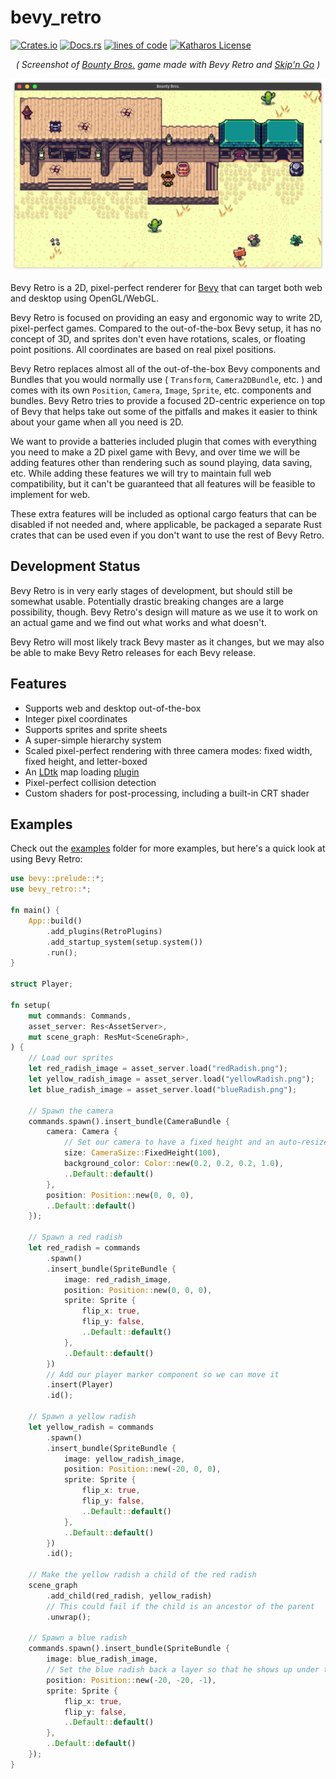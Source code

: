 # bevy_retro

[![Crates.io](https://img.shields.io/crates/v/bevy_retro.svg)](https://crates.io/crates/bevy_retro)
[![Docs.rs](https://docs.rs/bevy_retro/badge.svg)](https://docs.rs/bevy_retro)
[![lines of code](https://tokei.rs/b1/github/katharostech/bevy_retro?category=code)](https://github.com/katharostech/bevy_retro)
[![Katharos License](https://img.shields.io/badge/License-Katharos-blue)](https://github.com/katharostech/katharos-license)

<div align="center">
    <em>( Screenshot of <a href="https://katharostech.com/post/bounty-bros-on-web">Bounty Bros.</a> game made with Bevy Retro and <a href="https://github.com/katharostech/skipngo">Skip'n Go</a> )</em>
</div>

![bounty bros game screenshot](./doc/bounty_bros.png)

[skipngo]:  https://github.com/katharostech/skipngo

Bevy Retro is a 2D, pixel-perfect renderer for [Bevy] that can target both web and desktop using
OpenGL/WebGL.

[Bevy]: https://bevyengine.org

Bevy Retro is focused on providing an easy and ergonomic way to write 2D, pixel-perfect games.
Compared to the out-of-the-box Bevy setup, it has no concept of 3D, and sprites don't even have
rotations, scales, or floating point positions. All coordinates are based on real pixel
positions.

Bevy Retro replaces almost all of the out-of-the-box Bevy components and Bundles that you would
normally use ( `Transform`, `Camera2DBundle`, etc. ) and comes with its own `Position`,
`Camera`, `Image`, `Sprite`, etc. components and bundles. Bevy Retro tries to provide a focused
2D-centric experience on top of Bevy that helps take out some of the pitfalls and makes it
easier to think about your game when all you need is 2D.

We want to provide a batteries included plugin that comes with everything you need to make a 2D
pixel game with Bevy, and over time we will be adding features other than rendering such as
sound playing, data saving, etc. While adding these features we will try to maintain full web
compatibility, but it can't be guaranteed that all features will be feasible to implement for
web.

These extra features will be included as optional cargo featurs that can be disabled if not
needed and, where applicable, be packaged a separate Rust crates that can be used even if you
don't want to use the rest of Bevy Retro.

## Development Status

Bevy Retro is in very early stages of development, but should still be somewhat usable.
Potentially drastic breaking changes are a large possibility, though. Bevy Retro's design will
mature as we use it to work on an actual game and we find out what works and what doesn't.

Bevy Retro will most likely track Bevy master as it changes, but we may also be able to make
Bevy Retro releases for each Bevy release.

## Features

- Supports web and desktop out-of-the-box
- Integer pixel coordinates
- Supports sprites and sprite sheets
- A super-simple hierarchy system
- Scaled pixel-perfect rendering with three camera modes: fixed width, fixed height, and
  letter-boxed
- An [LDtk](https://ldtk.io) map loading [plugin](./plugins/bevy_retro_ldtk)
- Pixel-perfect collision detection
- Custom shaders for post-processing, including a built-in CRT shader

## Examples

Check out the [examples] folder for more examples, but here's a quick look at using Bevy Retro:

[examples]: https://github.com/katharostech/bevy_retro/tree/master/examples

```rust
use bevy::prelude::*;
use bevy_retro::*;

fn main() {
    App::build()
        .add_plugins(RetroPlugins)
        .add_startup_system(setup.system())
        .run();
}

struct Player;

fn setup(
    mut commands: Commands,
    asset_server: Res<AssetServer>,
    mut scene_graph: ResMut<SceneGraph>,
) {
    // Load our sprites
    let red_radish_image = asset_server.load("redRadish.png");
    let yellow_radish_image = asset_server.load("yellowRadish.png");
    let blue_radish_image = asset_server.load("blueRadish.png");

    // Spawn the camera
    commands.spawn().insert_bundle(CameraBundle {
        camera: Camera {
            // Set our camera to have a fixed height and an auto-resized width
            size: CameraSize::FixedHeight(100),
            background_color: Color::new(0.2, 0.2, 0.2, 1.0),
            ..Default::default()
        },
        position: Position::new(0, 0, 0),
        ..Default::default()
    });

    // Spawn a red radish
    let red_radish = commands
        .spawn()
        .insert_bundle(SpriteBundle {
            image: red_radish_image,
            position: Position::new(0, 0, 0),
            sprite: Sprite {
                flip_x: true,
                flip_y: false,
                ..Default::default()
            },
            ..Default::default()
        })
        // Add our player marker component so we can move it
        .insert(Player)
        .id();

    // Spawn a yellow radish
    let yellow_radish = commands
        .spawn()
        .insert_bundle(SpriteBundle {
            image: yellow_radish_image,
            position: Position::new(-20, 0, 0),
            sprite: Sprite {
                flip_x: true,
                flip_y: false,
                ..Default::default()
            },
            ..Default::default()
        })
        .id();

    // Make the yellow radish a child of the red radish
    scene_graph
        .add_child(red_radish, yellow_radish)
        // This could fail if the child is an ancestor of the parent
        .unwrap();

    // Spawn a blue radish
    commands.spawn().insert_bundle(SpriteBundle {
        image: blue_radish_image,
        // Set the blue radish back a layer so that he shows up under the other two
        position: Position::new(-20, -20, -1),
        sprite: Sprite {
            flip_x: true,
            flip_y: false,
            ..Default::default()
        },
        ..Default::default()
    });
}
```
